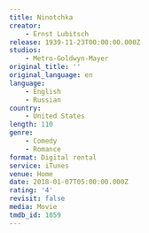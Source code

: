 ```yaml
---
title: Ninotchka
creator:
    - Ernst Lubitsch
release: 1939-11-23T00:00:00.000Z
studios:
    - Metro-Goldwyn-Mayer
original_title: ''
original_language: en
language:
    - English
    - Russian
country:
    - United States
length: 110
genre:
    - Comedy
    - Romance
format: Digital rental
service: iTunes
venue: Home
date: 2018-01-07T05:00:00.000Z
rating: '4'
revisit: false
media: Movie
tmdb_id: 1859
---
```



